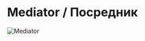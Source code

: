 # Mediator / Посредник

![Mediator](https://hsto.org/getpro/habr/post_images/9c4/8eb/8ab/9c48eb8ab34d448fc5886c5c965de090.jpg)
